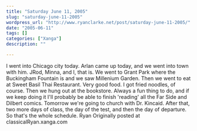 ```yaml
---
title: "Saturday June 11, 2005"
slug: "saturday-june-11-2005"
wordpress_url: "http://www.ryanclarke.net/post/saturday-june-11-2005/"
date: "2005-06-11"
tags: []
categories: ["Xanga"]
description: ""

---
```


I went into Chicago city today. Arlan came up today, and we went into town with him. JRod, Minna, and I, that is. We went to Grant Park where the Buckingham Fountain is and we saw Millenium Garden. Then we went to eat at Sweet Basil Thai Restaurant. Very good food. I got fried noodles, of course. Then we hung out at the bookstore. Always a fun thing to do, and if we keep doing it I'll probably be able to finish 'reading' all the Far Side and Dilbert comics.
 Tomorrow we're going to church with Dr. Kincaid.
 After that, two more days of class, the day of the test, and then the day of departure. So that's the whole schedule.
 Ryan
Originally posted at classicalRyan.xanga.com
